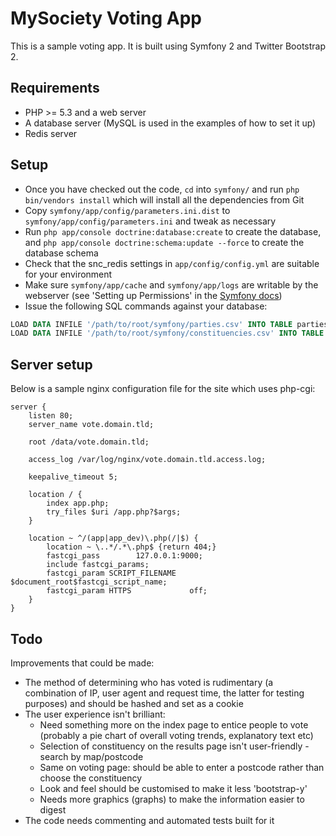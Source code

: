 # MySociety Voting App
This is a sample voting app. It is built using Symfony 2 and Twitter Bootstrap 2.

## Requirements
* PHP >= 5.3 and a web server
* A database server (MySQL is used in the examples of how to set it up)
* Redis server

## Setup
* Once you have checked out the code, `cd` into `symfony/` and run `php bin/vendors install` which will install all the dependencies from Git
* Copy `symfony/app/config/parameters.ini.dist` to `symfony/app/config/parameters.ini` and tweak as necessary
* Run `php app/console doctrine:database:create` to create the database, and `php app/console doctrine:schema:update --force` to create the database schema
* Check that the snc\_redis settings in `app/config/config.yml` are suitable for your environment
* Make sure `symfony/app/cache` and `symfony/app/logs` are writable by the webserver (see 'Setting up Permissions' in the [Symfony docs](http://symfony.com/doc/current/book/installation.html))
* Issue the following SQL commands against your database:

```sql
LOAD DATA INFILE '/path/to/root/symfony/parties.csv' INTO TABLE parties FIELDS TERMINATED BY ',' OPTIONALLY ENCLOSED BY '"' (name);
LOAD DATA INFILE '/path/to/root/symfony/constituencies.csv' INTO TABLE constituencies FIELDS TERMINATED BY ',' OPTIONALLY ENCLOSED BY '"';
```

## Server setup
Below is a sample nginx configuration file for the site which uses php-cgi:

```
server {
    listen 80;
    server_name vote.domain.tld;

    root /data/vote.domain.tld;

    access_log /var/log/nginx/vote.domain.tld.access.log;

    keepalive_timeout 5;

    location / {
        index app.php;
        try_files $uri /app.php?$args;
    }

    location ~ ^/(app|app_dev)\.php(/|$) {
        location ~ \..*/.*\.php$ {return 404;}
        fastcgi_pass        127.0.0.1:9000;
        include fastcgi_params;
        fastcgi_param SCRIPT_FILENAME   $document_root$fastcgi_script_name;
        fastcgi_param HTTPS             off;
    }
}
```

## Todo
Improvements that could be made:
* The method of determining who has voted is rudimentary (a combination of IP, user agent and request time, the latter for testing purposes) and should be hashed and set as a cookie
* The user experience isn't brilliant:
	* Need something more on the index page to entice people to vote (probably a pie chart of overall voting trends, explanatory text etc)
	* Selection of constituency on the results page isn't user-friendly - search by map/postcode
	* Same on voting page: should be able to enter a postcode rather than choose the constituency
	* Look and feel should be customised to make it less 'bootstrap-y'
	* Needs more graphics (graphs) to make the information easier to digest
* The code needs commenting and automated tests built for it
